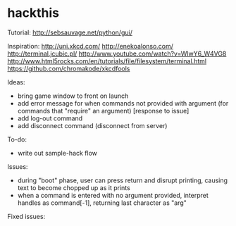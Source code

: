 hackthis
========

Tutorial:
http://sebsauvage.net/python/gui/


Inspiration: 
http://uni.xkcd.com/
http://enekoalonso.com/
http://terminal.jcubic.pl/
http://www.youtube.com/watch?v=WlwY6_W4VG8
http://www.html5rocks.com/en/tutorials/file/filesystem/terminal.html
https://github.com/chromakode/xkcdfools 


Ideas:
- bring game window to front on launch
- add error message for when commands not provided with argument (for commands that "require" an argument) [response to issue]
- add log-out command
- add disconnect command (disconnect from server)

To-do:
- write out sample-hack flow

Issues:
- during "boot" phase, user can press return and disrupt printing, causing text to become chopped up as it prints
- when a command is entered with no argument provided, interpret handles as command[-1], returning last character as "arg" 


Fixed issues:



